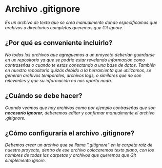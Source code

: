 # Archivo .gitignore

_Es un archivo de texto que se crea manualmente donde especificamos que archivos o directorios completos queremos que Git ignore._

## ¿Por qué es conveniente incluirlo?

_No todos los archivos que agreguemos a un proyecto deberían guardarse en un repositorio ya que se podría estar revelando información como contraseñas o cuando te estas conectando a una base de datos. También en nuestro repositorio quizás debido a la herramienta que utilizamos, se generan archivos temporales, archivos logs, o similares que no son relevantes y que su información no nos aporta nada._

## ¿Cuándo se debe hacer?

_Cuando veamos que hay archivos como por ejemplo contraseñas que son **necesario ignorar**, deberemos editar y confirmar manualmente el archivo .gitignore._

## ¿Cómo configuraría el archivo .gitignore?

_Debemos crear un archivo que se llama ".gitignore" en la carpeta raíz de nuestro proyecto, dentro de ese archivo colocaremos texto plano, con los nombres de todas las carpetas y archivos que queremos que Git simplemente ignore._

